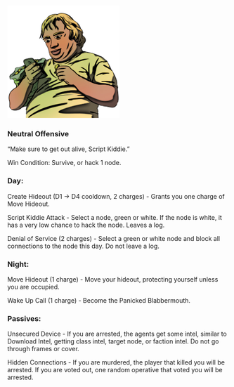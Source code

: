![scriptkiddie.png](Images/scriptkiddie.png)

### **Neutral Offensive**

“Make sure to get out alive, Script Kiddie.”

Win Condition: Survive, or hack 1 node.

### **Day:**

Create Hideout (D1 -> D4 cooldown, 2 charges) - Grants you one charge of Move Hideout.

Script Kiddie Attack - Select a node, green or white. If the node is white, it has a very low chance to hack the node. Leaves a log.

Denial of Service (2 charges) - Select a green or white node and block all connections to the node this day. Do not leave a log.

### **Night:**

Move Hideout (1 charge) - Move your hideout, protecting yourself unless you are occupied.

Wake Up Call (1 charge) - Become the Panicked Blabbermouth.

### **Passives:**

Unsecured Device - If you are arrested, the agents get some intel, similar to Download Intel, getting class intel, target node, or faction intel. Do not go through frames or cover.

Hidden Connections - If you are murdered, the player that killed you will be arrested. If you are voted out, one random operative that voted you will be arrested.